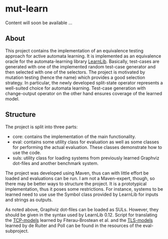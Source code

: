 # mut-learn

Content will soon be available ...

## About

This project contains the implementation of an equivalence testing approach for active automata learning.
It is implemented as an equivalence oracle for the automata-learning library [LearnLib](http://learnlib.de/).
Basically, test-cases are generated with one of the implemented random test-case generator and then 
selected with one of the selectors. The project is motivated by mutation testing (hence the name) which
provides a good selection strategy. In particular, the newly developed split-state operator represents 
a well-suited choice for automata learning. Test-case generation with change-output operator on the other
hand ensures coverage of the learned model.

## Structure 
The project is split into three parts:
* core: contains the implementation of the main functionality. 
* eval: contains some utility class for evaluation as well as some classes for performing the actual evaluation. These classes demonstrate how to use the code.
* suls: utility class for loading systems from previously learned Graphviz dot-files and another benchmark system.

The project was developed using Maven, thus can with little effort be loaded and evaluations can be run. 
I am not a Maven-expert, though, so there may be better ways to structure the project.
It is a prototypical implementation, thus it poses some restrictions. For instance, systems to be learned need to use
use the Symbol class provided by LearnLib for inputs and strings as outputs.  

As noted above, Graphviz dot-files can be loaded as SULs. However, they should be given in the syntax used by LearnLib 0.12.
Script for translating the [TCP-models](http://www.sws.cs.ru.nl/publications/papers/fvaan/FJV16/) learned by Fiterau-Brostean et al. 
and the [TLS-models](http://www.cs.ru.nl/J.deRuiter/download/usenix15.zip) learned by de Ruiter and Poll can be 
found in the resources of the eval-subproject. 